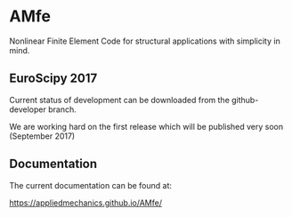# AMfe
Nonlinear Finite Element Code for structural applications with simplicity in mind.

EuroScipy 2017
--------------

Current status of development can be downloaded from the github-developer branch.

We are working hard on the first release which will be published very soon (September 2017)

Documentation
-------------

The current documentation can be found at:

https://appliedmechanics.github.io/AMfe/
